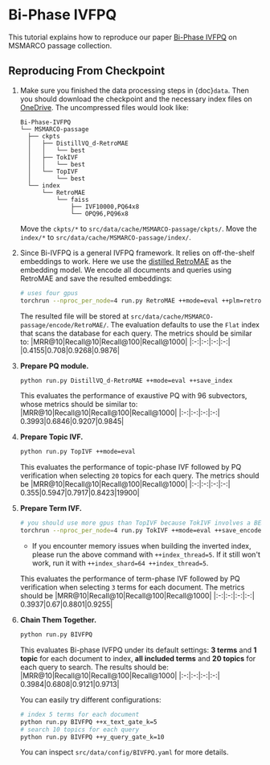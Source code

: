 # Bi-Phase IVFPQ
This tutorial explains how to reproduce our paper [Bi-Phase IVFPQ](https://arxiv.org/abs/2210.05521) on MSMARCO passage collection. 

## Reproducing From Checkpoint
1. Make sure you finished the data processing steps in {doc}`data`. Then you should download the checkpoint and the necessary index files on [OneDrive](https://1drv.ms/u/s!Aipk4vd2SBrtv3PKTilTtlnAU-vQ?e=FERanU). The uncompressed files would look like:
   ```
   Bi-Phase-IVFPQ
   └── MSMARCO-passage
     ├── ckpts
     │   ├── DistillVQ_d-RetroMAE
     │   │   └── best
     │   ├── TokIVF
     │   │   └── best
     │   └── TopIVF
     │       └── best
     └── index
         └── RetroMAE
             └── faiss
                 ├── IVF10000,PQ64x8
                 └── OPQ96,PQ96x8
   ```
   Move the `ckpts/*` to `src/data/cache/MSMARCO-passage/ckpts/`. Move the `index/*` to `src/data/cache/MSMARCO-passage/index/`.

2. Since Bi-IVFPQ is a general IVFPQ framework. It relies on off-the-shelf embeddings to work. Here we use the [distilled RetroMAE](https://arxiv.org/abs/2205.12035) as the embedding model.
   We encode all documents and queries using RetroMAE and save the resulted embeddings:
   ```bash
   # uses four gpus
   torchrun --nproc_per_node=4 run.py RetroMAE ++mode=eval ++plm=retromae_distill ++save_encode
   ```
   The resulted file will be stored at `src/data/cache/MSMARCO-passage/encode/RetroMAE/`. The evaluation defaults to use the `Flat` index that scans the database for each query. The metrics should be similar to:
   |MRR@10|Recall@10|Recall@100|Recall@1000|
   |:-:|:-:|:-:|:-:|
   |0.4155|0.708|0.9268|0.9876|
3. **Prepare PQ module.**
   ```bash
   python run.py DistillVQ_d-RetroMAE ++mode=eval ++save_index
   ```
   This evaluates the performance of exaustive PQ with 96 subvectors, whose metrics should be similar to:
   |MRR@10|Recall@10|Recall@100|Recall@1000|
   |:-:|:-:|:-:|:-:|
   0.3993|0.6846|0.9207|0.9845|

4. **Prepare Topic IVF.**
   ```bash
   python run.py TopIVF ++mode=eval
   ```
   This evaluates the performance of topic-phase IVF followed by PQ verification when selecting `20` topics for each query. The metrics should be
   |MRR@10|Recall@10|Recall@100|Recall@1000|
   |:-:|:-:|:-:|:-:|
   0.355|0.5947|0.7917|0.8423|19900|

5. **Prepare Term IVF.**
   ```bash
   # you should use more gpus than TopIVF because TokIVF involves a BERT and hence heavier
   torchrun --nproc_per_node=4 run.py TokIVF ++mode=eval ++save_encode
   ```
   - If you encounter memory issues when building the inverted index, please run the above command with `++index_thread=5`. If it still won't work, run it with `++index_shard=64 ++index_thread=5`.
  
   This evaluates the performance of term-phase IVF followed by PQ verification when selecting `3` terms for each document. The metrics should be
   |MRR@10|Recall@10|Recall@100|Recall@1000|
   |:-:|:-:|:-:|:-:|
   0.3937|0.67|0.8801|0.9255|

6. **Chain Them Together.**
   ```bash
   python run.py BIVFPQ
   ```
   This evaluates Bi-phase IVFPQ under its default settings: **3 terms** and **1 topic** for each document to index, **all included terms** and **20 topics** for each query to search. The results should be:
   |MRR@10|Recall@10|Recall@100|Recall@1000|
   |:-:|:-:|:-:|:-:|
   0.3984|0.6808|0.9121|0.9713|

   You can easily try different configurations:
   ```bash
   # index 5 terms for each document
   python run.py BIVFPQ ++x_text_gate_k=5
   # search 10 topics for each query
   python run.py BIVFPQ ++y_query_gate_k=10
   ```
   You can inspect `src/data/config/BIVFPQ.yaml` for more details.